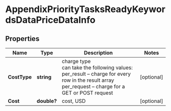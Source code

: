 # AppendixPriorityTasksReadyKeywordsDataPriceDataInfo


## Properties

| Name | Type | Description | Notes |
|------------ | ------------- | ------------- | -------------|
**CostType** | **string** | charge type<br>can take the following values:<br>per_result – charge for every row in the result array<br>per_request – charge for a GET or POST request |[optional]|
**Cost** | **double?** | cost, USD |[optional]|